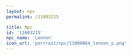 ```yaml
---
layout: npc
permalink: /11003215

title: Npc
id: '11003215'
npc_name: 'Lennon'
icon_url: 'portrait/npc/11000064_lennon_p.png'
---
```

